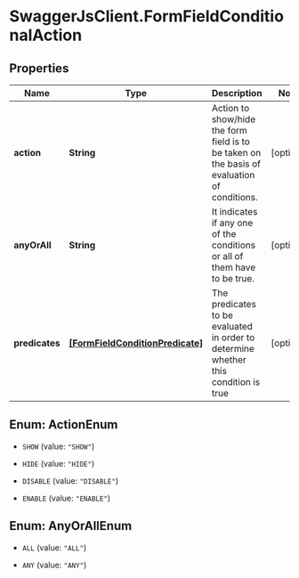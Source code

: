# SwaggerJsClient.FormFieldConditionalAction

## Properties
Name | Type | Description | Notes
------------ | ------------- | ------------- | -------------
**action** | **String** | Action to show/hide the form field is to be taken on the basis of evaluation of conditions. | [optional] 
**anyOrAll** | **String** | It indicates if any one of the conditions or all of them have to be true. | [optional] 
**predicates** | [**[FormFieldConditionPredicate]**](FormFieldConditionPredicate.md) | The predicates to be evaluated in order to determine whether this condition is true | [optional] 


<a name="ActionEnum"></a>
## Enum: ActionEnum


* `SHOW` (value: `"SHOW"`)

* `HIDE` (value: `"HIDE"`)

* `DISABLE` (value: `"DISABLE"`)

* `ENABLE` (value: `"ENABLE"`)




<a name="AnyOrAllEnum"></a>
## Enum: AnyOrAllEnum


* `ALL` (value: `"ALL"`)

* `ANY` (value: `"ANY"`)




